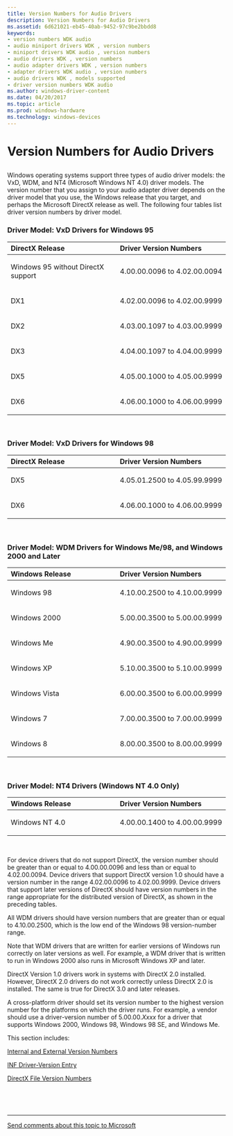 ```yaml
---
title: Version Numbers for Audio Drivers
description: Version Numbers for Audio Drivers
ms.assetid: 6d621021-eb45-40ab-9452-97c9be2bbdd8
keywords:
- version numbers WDK audio
- audio miniport drivers WDK , version numbers
- miniport drivers WDK audio , version numbers
- audio drivers WDK , version numbers
- audio adapter drivers WDK , version numbers
- adapter drivers WDK audio , version numbers
- audio drivers WDK , models supported
- driver version numbers WDK audio
ms.author: windows-driver-content
ms.date: 04/20/2017
ms.topic: article
ms.prod: windows-hardware
ms.technology: windows-devices
---
```


# Version Numbers for Audio Drivers


## <span id="version_numbers_for_audio_drivers"></span><span id="VERSION_NUMBERS_FOR_AUDIO_DRIVERS"></span>


Windows operating systems support three types of audio driver models: the VxD, WDM, and NT4 (Microsoft Windows NT 4.0) driver models. The version number that you assign to your audio adapter driver depends on the driver model that you use, the Windows release that you target, and perhaps the Microsoft DirectX release as well. The following four tables list driver version numbers by driver model.

### <span id="driver_model__vxd_drivers_for_windows_95"></span><span id="DRIVER_MODEL__VXD_DRIVERS_FOR_WINDOWS_95"></span>Driver Model: VxD Drivers for Windows 95

<table>
<colgroup>
<col width="50%" />
<col width="50%" />
</colgroup>
<thead>
<tr class="header">
<th align="left">DirectX Release</th>
<th align="left">Driver Version Numbers</th>
</tr>
</thead>
<tbody>
<tr class="odd">
<td align="left"><p>Windows 95 without DirectX support</p></td>
<td align="left"><p>4.00.00.0096 to 4.02.00.0094</p></td>
</tr>
<tr class="even">
<td align="left"><p>DX1</p></td>
<td align="left"><p>4.02.00.0096 to 4.02.00.9999</p></td>
</tr>
<tr class="odd">
<td align="left"><p>DX2</p></td>
<td align="left"><p>4.03.00.1097 to 4.03.00.9999</p></td>
</tr>
<tr class="even">
<td align="left"><p>DX3</p></td>
<td align="left"><p>4.04.00.1097 to 4.04.00.9999</p></td>
</tr>
<tr class="odd">
<td align="left"><p>DX5</p></td>
<td align="left"><p>4.05.00.1000 to 4.05.00.9999</p></td>
</tr>
<tr class="even">
<td align="left"><p>DX6</p></td>
<td align="left"><p>4.06.00.1000 to 4.06.00.9999</p></td>
</tr>
</tbody>
</table>

 

### <span id="driver_model__vxd_drivers_for_windows_98"></span><span id="DRIVER_MODEL__VXD_DRIVERS_FOR_WINDOWS_98"></span>Driver Model: VxD Drivers for Windows 98

<table>
<colgroup>
<col width="50%" />
<col width="50%" />
</colgroup>
<thead>
<tr class="header">
<th align="left">DirectX Release</th>
<th align="left">Driver Version Numbers</th>
</tr>
</thead>
<tbody>
<tr class="odd">
<td align="left"><p>DX5</p></td>
<td align="left"><p>4.05.01.2500 to 4.05.99.9999</p></td>
</tr>
<tr class="even">
<td align="left"><p>DX6</p></td>
<td align="left"><p>4.06.00.1000 to 4.06.00.9999</p></td>
</tr>
</tbody>
</table>

 

### <span id="driver_model__wdm_drivers_for_windows_me_98__and_windows_2000_and_late"></span><span id="DRIVER_MODEL__WDM_DRIVERS_FOR_WINDOWS_ME_98__AND_WINDOWS_2000_AND_LATE"></span>Driver Model: WDM Drivers for Windows Me/98, and Windows 2000 and Later

<table>
<colgroup>
<col width="50%" />
<col width="50%" />
</colgroup>
<thead>
<tr class="header">
<th align="left">Windows Release</th>
<th align="left">Driver Version Numbers</th>
</tr>
</thead>
<tbody>
<tr class="odd">
<td align="left"><p>Windows 98</p></td>
<td align="left"><p>4.10.00.2500 to 4.10.00.9999</p></td>
</tr>
<tr class="even">
<td align="left"><p>Windows 2000</p></td>
<td align="left"><p>5.00.00.3500 to 5.00.00.9999</p></td>
</tr>
<tr class="odd">
<td align="left"><p>Windows Me</p></td>
<td align="left"><p>4.90.00.3500 to 4.90.00.9999</p></td>
</tr>
<tr class="even">
<td align="left"><p>Windows XP</p></td>
<td align="left"><p>5.10.00.3500 to 5.10.00.9999</p></td>
</tr>
<tr class="odd">
<td align="left"><p>Windows Vista</p></td>
<td align="left"><p>6.00.00.3500 to 6.00.00.9999</p></td>
</tr>
<tr class="even">
<td align="left"><p>Windows 7</p></td>
<td align="left"><p>7.00.00.3500 to 7.00.00.9999</p></td>
</tr>
<tr class="odd">
<td align="left"><p>Windows 8</p></td>
<td align="left"><p>8.00.00.3500 to 8.00.00.9999</p></td>
</tr>
</tbody>
</table>

 

### <span id="driver_model__nt4_drivers__windows_nt_4_0_only_"></span><span id="DRIVER_MODEL__NT4_DRIVERS__WINDOWS_NT_4_0_ONLY_"></span>Driver Model: NT4 Drivers (Windows NT 4.0 Only)

<table>
<colgroup>
<col width="50%" />
<col width="50%" />
</colgroup>
<thead>
<tr class="header">
<th align="left">Windows Release</th>
<th align="left">Driver Version Numbers</th>
</tr>
</thead>
<tbody>
<tr class="odd">
<td align="left"><p>Windows NT 4.0</p></td>
<td align="left"><p>4.00.00.1400 to 4.00.00.9999</p></td>
</tr>
</tbody>
</table>

 

For device drivers that do not support DirectX, the version number should be greater than or equal to 4.00.00.0096 and less than or equal to 4.02.00.0094. Device drivers that support DirectX version 1.0 should have a version number in the range 4.02.00.0096 to 4.02.00.9999. Device drivers that support later versions of DirectX should have version numbers in the range appropriate for the distributed version of DirectX, as shown in the preceding tables.

All WDM drivers should have version numbers that are greater than or equal to 4.10.00.2500, which is the low end of the Windows 98 version-number range.

Note that WDM drivers that are written for earlier versions of Windows run correctly on later versions as well. For example, a WDM driver that is written to run in Windows 2000 also runs in Microsoft Windows XP and later.

DirectX Version 1.0 drivers work in systems with DirectX 2.0 installed. However, DirectX 2.0 drivers do not work correctly unless DirectX 2.0 is installed. The same is true for DirectX 3.0 and later releases.

A cross-platform driver should set its version number to the highest version number for the platforms on which the driver runs. For example, a vendor should use a driver-version number of 5.00.00.*Xxxx* for a driver that supports Windows 2000, Windows 98, Windows 98 SE, and Windows Me.

This section includes:

[Internal and External Version Numbers](internal-and-external-version-numbers.md)

[INF Driver-Version Entry](inf-driver-version-entry.md)

[DirectX File Version Numbers](directx-file-version-numbers.md)

 

 


--------------------
[Send comments about this topic to Microsoft](mailto:wsddocfb@microsoft.com?subject=Documentation%20feedback%20[audio\audio]:%20Version%20Numbers%20for%20Audio%20Drivers%20%20RELEASE:%20%287/18/2016%29&body=%0A%0APRIVACY%20STATEMENT%0A%0AWe%20use%20your%20feedback%20to%20improve%20the%20documentation.%20We%20don't%20use%20your%20email%20address%20for%20any%20other%20purpose,%20and%20we'll%20remove%20your%20email%20address%20from%20our%20system%20after%20the%20issue%20that%20you're%20reporting%20is%20fixed.%20While%20we're%20working%20to%20fix%20this%20issue,%20we%20might%20send%20you%20an%20email%20message%20to%20ask%20for%20more%20info.%20Later,%20we%20might%20also%20send%20you%20an%20email%20message%20to%20let%20you%20know%20that%20we've%20addressed%20your%20feedback.%0A%0AFor%20more%20info%20about%20Microsoft's%20privacy%20policy,%20see%20http://privacy.microsoft.com/default.aspx. "Send comments about this topic to Microsoft")


